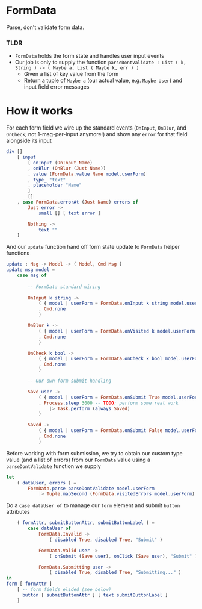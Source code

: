 # FormData

Parse, don't validate form data.

### TLDR

- `FormData` holds the form state and handles user input events
- Our job is only to supply the function `parseDontValidate : List ( k, String ) -> ( Maybe a, List ( Maybe k, err ) )`
    - Given a list of key value from the form
    - Return a tuple of `Maybe a` (our actual value, e.g. `Maybe User`) and input field error messages

# How it works

For each form field we wire up the standard events (`OnInput`, `OnBlur`, and `OnCheck`; not 1-msg-per-input anymore!) and show any `error` for that field alongside its input

```elm
div []
    [ input
        [ onInput (OnInput Name)
        , onBlur (OnBlur (Just Name))
        , value (FormData.value Name model.userForm)
        , type_ "text"
        , placeholder "Name"
        ]
        []
    , case FormData.errorAt (Just Name) errors of
        Just error ->
            small [] [ text error ]

        Nothing ->
            text ""
    ]
```

And our `update` function hand off form state update to `FormData` helper functions

```elm
update : Msg -> Model -> ( Model, Cmd Msg )
update msg model =
    case msg of
    
        -- FormData standard wiring
        
        OnInput k string ->
            ( { model | userForm = FormData.onInput k string model.userForm }
            , Cmd.none
            )

        OnBlur k ->
            ( { model | userForm = FormData.onVisited k model.userForm }
            , Cmd.none
            )

        OnCheck k bool ->
            ( { model | userForm = FormData.onCheck k bool model.userForm }
            , Cmd.none
            )

        -- Our own form submit handling

        Save user ->
            ( { model | userForm = FormData.onSubmit True model.userForm }
            , Process.sleep 3000 -- TODO: perform some real work
                |> Task.perform (always Saved)
            )

        Saved ->
            ( { model | userForm = FormData.onSubmit False model.userForm }
            , Cmd.none
            )
```

Before working with form submission, we try to obtain our custom type value (and a list of errors) from our `FormData`
value using a `parseDontValidate` function we supply

```elm
let
    ( dataUser, errors ) =
        FormData.parse parseDontValidate model.userForm
            |> Tuple.mapSecond (FormData.visitedErrors model.userForm)
```

Do a `case dataUser of` to manage our `form` element and submit `button` attributes

```elm
    ( formAttr, submitButtonAttr, submitButtonLabel ) =
        case dataUser of
            FormData.Invalid ->
                ( disabled True, disabled True, "Submit" )

            FormData.Valid user ->
                ( onSubmit (Save user), onClick (Save user), "Submit" )

            FormData.Submitting user ->
                ( disabled True, disabled True, "Submitting..." )
in
form [ formAttr ]
    [ -- form fields elided (see below)
      button [ submitButtonAttr ] [ text submitButtonLabel ]
    ]
```

